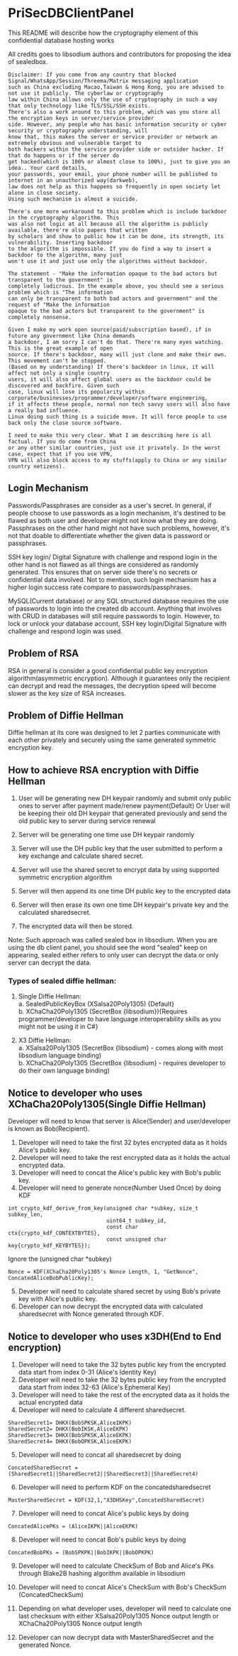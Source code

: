 # PriSecDBClientPanel

This README will describe how the cryptography element of this confidential database hosting works

All credits goes to libsodium authors and contributors for proposing the idea of sealedbox.

```
Disclaimer: If you come from any country that blocked Signal/WhatsApp/Session/Threema/Matrix messaging application
such as China excluding Macao,Taiwan & Hong Kong, you are advised to not use it publicly. The cyberlaw or cryptography
law within China allows only the use of cryptography in such a way that only technology like TLS/SSL/SSH exists.
There's also a work around to this problem, which was you store all the encryption keys in server/service provider
side. However, any people who has basic information security or cyber security or cryptography understanding, will
know that, this makes the server or service provider or network an extremely obvious and vulnerable target to
both hackers within the service provider side or outsider hacker. If that do happens or if the server do
get hacked(which is 100% or almost close to 100%), just to give you an idea.. Your card details,
your passwords, your email, your phone number will be published to internet in an unauthorized way(darkweb),
law does not help as this happens so frequently in open society let alone in close society.
Using such mechanism is almost a suicide.

There's one more workaround to this problem which is include backdoor in the cryptography algorithm. This
was also not logic at all because all the algorithm is publicly available, there're also papers that written
by scholars and show to public how it can be done, its strength, its vulnerability. Inserting backdoor
to the algorithm is impossible. If you do find a way to insert a backdoor to the algorithm, many just 
won't use it and just use only the algorithms without backdoor.

The statement - "Make the information opaque to the bad actors but transparent to the government" is
completely ludicrous. In the example above, you should see a serious problem which is "The information
can only be transparent to both bad actors and government" and the request of "Make the information 
opaque to the bad actors but transparent to the government" is completely nonsense.

Given I make my work open source(paid/subscription based), if in future any government like China demands
a backdoor, I am sorry I can't do that. There're many eyes watching. This is the great example of open
source. If there's backdoor, many will just clone and make their own. This movement can't be stopped.
(Based on my understanding) If there's backdoor in linux, it will affect not only a single country
users, it will also affect global users as the backdoor could be discovered and backfire. Given such 
case, linux will lose its popularity within corporate/businesses/programmer/developer/software engineering,
if it affects these people, normal non tech savvy users will also have a really bad influence.
Linux doing such thing is a suicide move. It will force people to use back only the close source software.

I need to make this very clear. What I am describing here is all factual. If you do come from China
or any other similar countries, just use it privately. In the worst case, expect that if you use VPN,
VPN will also block access to my stuffs(apply to China or any similar country netizens).
```

## Login Mechanism

Passwords/Passphrases are consider as a user's secret. In general, if people choose to use passwords as a login mechanism, it's destined to be flawed as both user and developer might not know what they are doing. Passphrases on the other hand might not have such problems, however, it's not that doable to differentiate whether the given data is password or passphrases.

SSH key login/ Digital Signature with challenge and respond login in the other hand is not flawed as all things are considered as randomly generated. This ensures that on server side there's no secrets or confidential data involved. Not to mention, such login mechanism has a higher login success rate compare to passwords/passphrases.

MySQL(Current database) or any SQL structured database requires the use of passwords to login into the created db account. Anything that involves with CRUD in databases will still require passwords to login. However, to lock or unlock your database account, SSH key login/Digital Signature with challenge and respond login was used.

## Problem of RSA

RSA in general is consider a good confidential public key encryption algorithm(asymmetric encryption). Although it guarantees only the recipient can decrypt and read the messages, the decryption speed will become slower as the key size of RSA increases. 

## Problem of Diffie Hellman

Diffie hellman at its core was designed to let 2 parties communicate with each other privately and securely using the same generated symmetric encryption key.

## How to achieve RSA encryption with Diffie Hellman

1. User will be generating new DH keypair randomly and submit only public ones to server after payment made/renew payment(Default) Or
User will be keeping their old DH keypair that generated previously and send the old public key to server during service renewal

2. Server will be generating one time use DH keypair randomly

3. Server will use the DH public key that the user submitted to perform a key exchange and calculate shared secret.

4. Server will use the shared secret to encrypt data by using supported symmetric encryption algorithm

5. Server will then append its one time DH public key to the encrypted data

6. Server will then erase its own one time DH keypair's private key and the calculated sharedsecret.

7. The encrypted data will then be stored.

Note: Such approach was called sealed box in libsodium. When you are using the db client panel, you should see the word "sealed" keep on appearing, sealed either refers to
only user can decrypt the data or only server can decrypt the data.

### Types of sealed diffie hellman:

1. Single Diffie Hellman:\
a. SealedPublicKeyBox (XSalsa20Poly1305) {Default}\
b. XChaCha20Poly1305 (SecretBox {libsodium}){Requires programmer/developer to have language interoperability skills as you might not be using it in C#}

2. X3 Diffie Hellman:\
a. XSalsa20Poly1305 (SecretBox {libsodium} - comes along with most libsodium language binding)\
b. XChaCha20Poly1305 (SecretBox {libsodium} - requires developer to do their own language binding)

## Notice to developer who uses XChaCha20Poly1305(Single Diffie Hellman)

Developer will need to know that server is Alice(Sender) and user/developer is known as Bob(Recipient).

1. Developer will need to take the first 32 bytes encrypted data as it holds Alice's public key.
2. Developer will need to take the rest encrypted data as it holds the actual encrypted data.
3. Developer will need to concat the Alice's public key with Bob's public key.
4. Developer will need to generate nonce(Number Used Once) by doing KDF

```
int crypto_kdf_derive_from_key(unsigned char *subkey, size_t subkey_len,
                               uint64_t subkey_id,
                               const char ctx{crypto_kdf_CONTEXTBYTES},
                               const unsigned char key{crypto_kdf_KEYBYTES});
```

Ignore the (unsigned char *subkey)

```
Nonce = KDF(XChaCha20Poly1305's Nonce Length, 1, "GetNonce", ConcatedAliceBobPublicKey);
```

5. Developer will need to calculate shared secret by using Bob's private key with Alice's public key.
6. Developer can now decrypt the encrypted data with calculated sharedsecret with Nonce generated through KDF.

## Notice to developer who uses x3DH(End to End encryption)

1. Developer will need to take the 32 bytes public key from the encrypted data start from index 0-31 (Alice's Identity Key)
2. Developer will need to take the 32 bytes public key from the encrypted data start from index 32-63 (Alice's Ephemeral Key)
3. Developer will need to take the rest of the encrypted data as it holds the actual encrypted data
4. Developer will need to calculate 4 different sharedsecret.

```
SharedSecret1= DHKX(BobSPKSK,AliceIKPK)
SharedSecret2= DHKX(BobIKSK,AliceEKPK)
SharedSecret3= DHKX(BobSPKSK,AliceEKPK)
SharedSecret4= DHKX(BobOPKSK,AliceEKPK)
```

5. Developer will need to concat all sharedsecret by doing
```
ConcatedSharedSecret = (SharedSecret1||SharedSecret2||SharedSecret3||SharedSecret4)
```

6. Developer will need to perform KDF on the concatedsharedsecret
```
MasterSharedSecret = KDF(32,1,"X3DHSKey",ConcatedSharedSecret)
```

7. Developer will need to concat Alice's public keys by doing
```
ConcatedAlicePKs = (AliceIKPK||AliceEKPK)
```

8. Developer will need to concat Bob's public keys by doing
```
ConcatedBobPKs = (BobSPKPK||BobIKPK||BobOPKPK)
```

9. Developer will need to calculate CheckSum of Bob and Alice's PKs through Blake2B hashing algorithm available in libsodium

10. Developer will need to concat Alice's CheckSum with Bob's CheckSum (ConcatedCheckSum)

11. Depending on what developer uses, developer will need to calculate one last checksum with either XSalsa20Poly1305 Nonce output length or
XChaCha20Poly1305 Nonce output length

12. Developer can now decrypt data with MasterSharedSecret and the generated Nonce.
